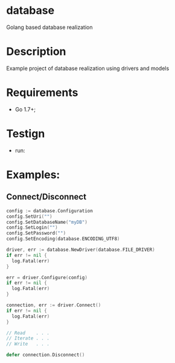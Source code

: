 # database
Golang based database realization

# Description
Example project of database realization using drivers and models

# Requirements
 * Go 1.7+;

# Testign
 * run: <go test>
 
# Examples:
## Connect/Disconnect
```go
config := database.Configuration
config.SetUri("")
config.SetDatabaseName("myDB")
config.SetLogin("")
config.SetPassword("")
config.SetEncoding(database.ENCODING_UTF8)

driver, err := database.NewDriver(database.FILE_DRIVER)
if err != nil {
  log.Fatal(err)
}

err = driver.Configure(config)
if err != nil {
  log.Fatal(err)
}

connection, err := driver.Connect()
if err != nil {
  log.Fatal(err)
}

// Read    . . .
// Iterate . . .
// Write   . . .

defer connection.Disconnect()
```
  
